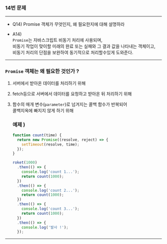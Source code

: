 ### 14번 문제

---

- Q14) Promise 객체가 무엇인지, 왜 필요한지에 대해 설명하라

- A14)    
  `Promise`는 자바스크립트 비동기 처리에 사용되며,   
  비동기 작업이 맞이할 미래의 완료 또는 실패와 그 결과 값을 나타내는 객체이고,   
  비동기 처리의 단점을 보완하여 동기적으로 처리할수있게 도와준다.
---

### `Promise` 객체는 왜 필요한 것인가 ?

1. 서버에서 받아온 데이터를 처리하기 위해
2. fetch등으로 서버에서 데이터를 요청하고 받아온 뒤 처리하기 위해
3. 함수의 매개 변수(`parameter`)로 넘겨지는 콜백 함수가 반복되어   
   콜백지옥에 빠지지 않게 하기 위해

    ### 예제 )
    ```js
    function count(time) {
      return new Promise((resolve, reject) => {
        setTimeout(resolve, time);
      });
    }

    roket(1000)
      .then(() => {
        console.log('count 1...');
        return count(1000);
      })
      .then(() => {
        console.log('count 2...');
        return count(1000);
      })
      .then(() => {
        console.log('count 3...');
        return count(1000);
      })
      .then(() => {
        console.log('발사 !');
      });
    ```

---
